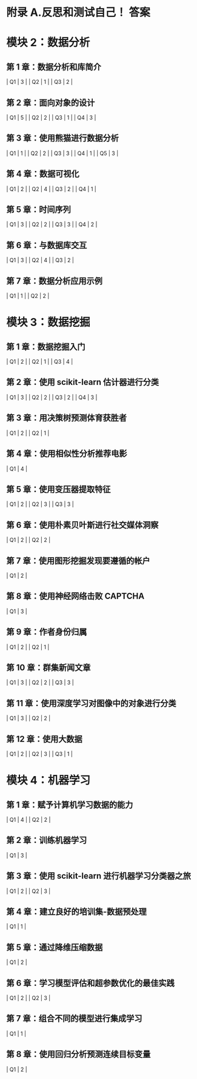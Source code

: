 # 附录 A.反思和测试自己！ 答案

# 模块 2：数据分析

## 第 1 章：数据分析和库简介

<colgroup class="calibre17"><col class="calibre18"> <col class="calibre18"></colgroup> 
| Q1 | 3 |
| Q2 | 1 |
| Q3 | 2 |

## 第 2 章：面向对象的设计

<colgroup class="calibre17"><col class="calibre18"> <col class="calibre18"></colgroup> 
| Q1 | 5 |
| Q2 | 2 |
| Q3 | 1 |
| Q4 | 3 |

## 第 3 章：使用熊猫进行数据分析

<colgroup class="calibre17"><col class="calibre18"> <col class="calibre18"></colgroup> 
| Q1 | 1 |
| Q2 | 2 |
| Q3 | 3 |
| Q4 | 1 |
| Q5 | 3 |

## 第 4 章：数据可视化

<colgroup class="calibre17"><col class="calibre18"> <col class="calibre18"></colgroup> 
| Q1 | 2 |
| Q2 | 4 |
| Q3 | 2 |
| Q4 | 1 |

## 第 5 章：时间序列

<colgroup class="calibre17"><col class="calibre18"> <col class="calibre18"></colgroup> 
| Q1 | 3 |
| Q2 | 2 |
| Q3 | 3 |
| Q4 | 2 |

## 第 6 章：与数据库交互

<colgroup class="calibre17"><col class="calibre18"> <col class="calibre18"></colgroup> 
| Q1 | 3 |
| Q2 | 4 |
| Q3 | 2 |

## 第 7 章：数据分析应用示例

<colgroup class="calibre17"><col class="calibre18"> <col class="calibre18"></colgroup> 
| Q1 | 1 |
| Q2 | 2 |

# 模块 3：数据挖掘

## 第 1 章：数据挖掘入门

<colgroup class="calibre17"><col class="calibre18"> <col class="calibre18"></colgroup> 
| Q1 | 2 |
| Q2 | 1 |
| Q3 | 4 |

## 第 2 章：使用 scikit-learn 估计器进行分类

<colgroup class="calibre17"><col class="calibre18"> <col class="calibre18"></colgroup> 
| Q1 | 3 |
| Q2 | 2 |
| Q3 | 2 |
| Q4 | 3 |

## 第 3 章：用决策树预测体育获胜者

<colgroup class="calibre17"><col class="calibre18"> <col class="calibre18"></colgroup> 
| Q1 | 2 |
| Q2 | 1 |

## 第 4 章：使用相似性分析推荐电影

<colgroup class="calibre17"><col class="calibre18"> <col class="calibre18"></colgroup> 
| Q1 | 4 |

## 第 5 章：使用变压器提取特征

<colgroup class="calibre17"><col class="calibre18"> <col class="calibre18"></colgroup> 
| Q1 | 2 |
| Q2 | 3 |
| Q3 | 3 |

## 第 6 章：使用朴素贝叶斯进行社交媒体洞察

<colgroup class="calibre17"><col class="calibre18"> <col class="calibre18"></colgroup> 
| Q1 | 2 |
| Q2 | 2 |

## 第 7 章：使用图形挖掘发现要遵循的帐户

<colgroup class="calibre17"><col class="calibre18"> <col class="calibre18"></colgroup> 
| Q1 | 2 |

## 第 8 章：使用神经网络击败 CAPTCHA

<colgroup class="calibre17"><col class="calibre18"> <col class="calibre18"></colgroup> 
| Q1 | 3 |

## 第 9 章：作者身份归属

<colgroup class="calibre17"><col class="calibre18"> <col class="calibre18"></colgroup> 
| Q1 | 2 |
| Q2 | 1 |

## 第 10 章：群集新闻文章

<colgroup class="calibre17"><col class="calibre18"> <col class="calibre18"></colgroup> 
| Q1 | 3 |
| Q2 | 2 |
| Q3 | 3 |

## 第 11 章：使用深度学习对图像中的对象进行分类

<colgroup class="calibre17"><col class="calibre18"> <col class="calibre18"></colgroup> 
| Q1 | 3 |
| Q2 | 2 |

## 第 12 章：使用大数据

<colgroup class="calibre17"><col class="calibre18"> <col class="calibre18"></colgroup> 
| Q1 | 2 |
| Q2 | 3 |
| Q3 | 1 |

# 模块 4：机器学习

## 第 1 章：赋予计算机学习数据的能力

<colgroup class="calibre17"><col class="calibre18"> <col class="calibre18"></colgroup> 
| Q1 | 4 |
| Q2 | 2 |

## 第 2 章：训练机器学习

<colgroup class="calibre17"><col class="calibre18"> <col class="calibre18"></colgroup> 
| Q1 | 3 |

## 第 3 章：使用 scikit-learn 进行机器学习分类器之旅

<colgroup class="calibre17"><col class="calibre18"> <col class="calibre18"></colgroup> 
| Q1 | 2 |
| Q2 | 3 |

## 第 4 章：建立良好的培训集-数据预处理

<colgroup class="calibre17"><col class="calibre18"> <col class="calibre18"></colgroup> 
| Q1 | 1 |

## 第 5 章：通过降维压缩数据

<colgroup class="calibre17"><col class="calibre18"> <col class="calibre18"></colgroup> 
| Q1 | 2 |

## 第 6 章：学习模型评估和超参数优化的最佳实践

<colgroup class="calibre17"><col class="calibre18"> <col class="calibre18"></colgroup> 
| Q1 | 2 |
| Q2 | 3 |

## 第 7 章：组合不同的模型进行集成学习

<colgroup class="calibre17"><col class="calibre18"> <col class="calibre18"></colgroup> 
| Q1 | 1 |

## 第 8 章：使用回归分析预测连续目标变量

<colgroup class="calibre17"><col class="calibre18"> <col class="calibre18"></colgroup> 
| Q1 | 2 |